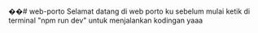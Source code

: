 ��#   w e b - p o r t o 
 
Selamat datang di web porto ku sebelum mulai ketik di terminal "npm run dev" untuk menjalankan kodingan yaaa
 
